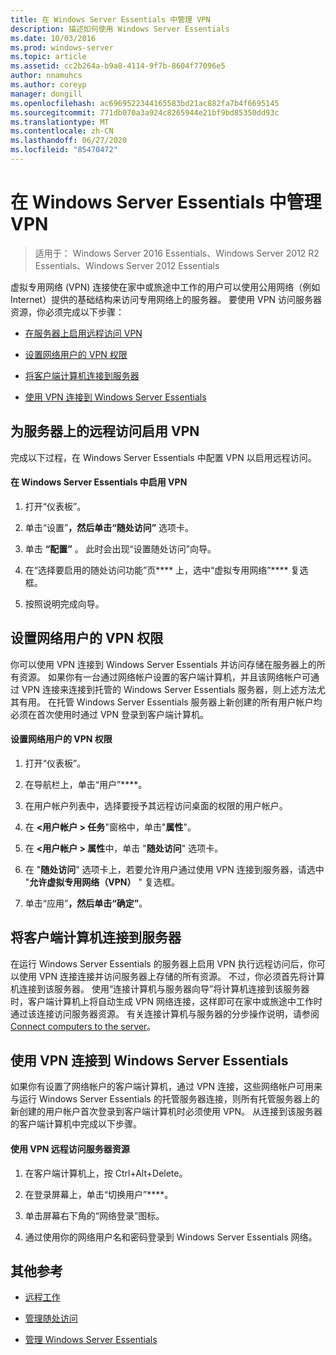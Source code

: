 ```yaml
---
title: 在 Windows Server Essentials 中管理 VPN
description: 描述如何使用 Windows Server Essentials
ms.date: 10/03/2016
ms.prod: windows-server
ms.topic: article
ms.assetid: cc2b264a-b9a8-4114-9f7b-8604f77096e5
author: nnamuhcs
ms.author: coreyp
manager: dongill
ms.openlocfilehash: ac6969522344165583bd21ac882fa7b4f6695145
ms.sourcegitcommit: 771db070a3a924c8265944e21bf9bd85350dd93c
ms.translationtype: MT
ms.contentlocale: zh-CN
ms.lasthandoff: 06/27/2020
ms.locfileid: "85470472"
---
```

# <a name="manage-vpn-in-windows-server-essentials"></a>在 Windows Server Essentials 中管理 VPN

>适用于： Windows Server 2016 Essentials、Windows Server 2012 R2 Essentials、Windows Server 2012 Essentials

 虚拟专用网络 (VPN) 连接使在家中或旅途中工作的用户可以使用公用网络（例如 Internet）提供的基础结构来访问专用网络上的服务器。 要使用 VPN 访问服务器资源，你必须完成以下步骤：

-   [在服务器上启用远程访问 VPN](Manage-VPN-in-Windows-Server-Essentials.md#BKMK_1)

-   [设置网络用户的 VPN 权限](Manage-VPN-in-Windows-Server-Essentials.md#BKMK_2)

-   [将客户端计算机连接到服务器](Manage-VPN-in-Windows-Server-Essentials.md#BKMK_Connect)

-   [使用 VPN 连接到 Windows Server Essentials](Manage-VPN-in-Windows-Server-Essentials.md#BKMK_3)

##  <a name="enable-vpn-for-remote-access-on-the-server"></a><a name="BKMK_1"></a>为服务器上的远程访问启用 VPN
 完成以下过程，在 Windows Server Essentials 中配置 VPN 以启用远程访问。

#### <a name="to-enable-vpn-in-windows-server-essentials"></a>在 Windows Server Essentials 中启用 VPN

1.  打开“仪表板”。

2.  单击“设置”****，然后单击“随处访问”**** 选项卡。

3.  单击 **“配置”** 。 此时会出现“设置随处访问”向导。

4.  在“选择要启用的随处访问功能”页**** 上，选中“虚拟专用网络”**** 复选框。

5.  按照说明完成向导。

##  <a name="set-vpn-permissions-for-network-users"></a><a name="BKMK_2"></a>设置网络用户的 VPN 权限
 你可以使用 VPN 连接到 Windows Server Essentials 并访问存储在服务器上的所有资源。 如果你有一台通过网络帐户设置的客户端计算机，并且该网络帐户可通过 VPN 连接来连接到托管的 Windows Server Essentials 服务器，则上述方法尤其有用。 在托管 Windows Server Essentials 服务器上新创建的所有用户帐户均必须在首次使用时通过 VPN 登录到客户端计算机。

#### <a name="to-set-vpn-permissions-for-network-users"></a>设置网络用户的 VPN 权限

1.  打开“仪表板”。

2.  在导航栏上，单击“用户”****。

3.  在用户帐户列表中，选择要授予其远程访问桌面的权限的用户帐户。

4.  在 **<用户帐户 \> 任务**"窗格中，单击"**属性**"。

5.  在 **<用户帐户 \> 属性**中，单击 "**随处访问**" 选项卡。

6.  在 "**随处访问**" 选项卡上，若要允许用户通过使用 VPN 连接到服务器，请选中 "**允许虚拟专用网络（VPN）** " 复选框。

7.  单击“应用”****，然后单击“确定”****。

##  <a name="connect-client-computers-to-the-server"></a><a name="BKMK_Connect"></a>将客户端计算机连接到服务器
 在运行 Windows Server Essentials 的服务器上启用 VPN 执行远程访问后，你可以使用 VPN 连接连接并访问服务器上存储的所有资源。 不过，你必须首先将计算机连接到该服务器。 使用“连接计算机与服务器向导”将计算机连接到该服务器时，客户端计算机上将自动生成 VPN 网络连接，这样即可在家中或旅途中工作时通过该连接访问服务器资源。 有关连接计算机与服务器的分步操作说明，请参阅 [Connect computers to the server](../use/Get-Connected-in-Windows-Server-Essentials.md#BKMK_9)。

##  <a name="use-vpn-to-connect-to-windows-server-essentials"></a><a name="BKMK_3"></a>使用 VPN 连接到 Windows Server Essentials
 如果你有设置了网络帐户的客户端计算机，通过 VPN 连接，这些网络帐户可用来与运行 Windows Server Essentials 的托管服务器连接，则所有托管服务器上的新创建的用户帐户首次登录到客户端计算机时必须使用 VPN。 从连接到该服务器的客户端计算机中完成以下步骤。

#### <a name="to-use-vpn-to-remotely-access-server-resources"></a>使用 VPN 远程访问服务器资源

1.  在客户端计算机上，按 Ctrl+Alt+Delete。

2.  在登录屏幕上，单击“切换用户”****。

3.  单击屏幕右下角的“网络登录”图标。

4.  通过使用你的网络用户名和密码登录到 Windows Server Essentials 网络。

## <a name="additional-references"></a>其他参考

-   [远程工作](../use/Work-Remotely-in-Windows-Server-Essentials.md)

-   [管理随处访问](Manage-Anywhere-Access-in-Windows-Server-Essentials.md)

-   [管理 Windows Server Essentials](Manage-Windows-Server-Essentials.md)
